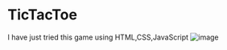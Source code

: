# TicTacToe
I have just tried this game using HTML,CSS,JavaScript
![image](https://user-images.githubusercontent.com/88583525/188297886-cf74fb37-5301-4ae6-bad7-c2d702c18f5e.png)
